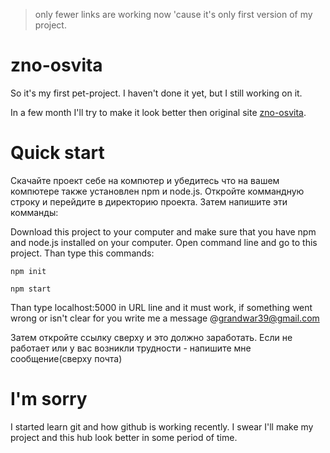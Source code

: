 > only fewer links are working now 'cause it's only first version of my project.

# zno-osvita
So it's my first pet-project. I haven't done it yet, but I still working on it.

In a few month I'll try to make it look better then original site [zno-osvita](https://zno.osvita.ua/).


# Quick start
Скачайте проект себе на компютер и убедитесь что на вашем компютере также установлен npm и node.js.
Откройте коммандную строку и перейдите в директорию проекта. Затем напишите эти комманды:


Download this project to your computer and make sure that you have npm and node.js installed on your computer.
Open command line and go to this project. Than type this commands: 

    npm init
    
    npm start
    
Than type localhost:5000 in URL line and it must work, if something went wrong or isn't clear for you write me a message @grandwar39@gmail.com

Затем откройте ссылку сверху и это должно заработать. Если не работает или у вас возникли трудности - напишите мне сообщение(сверху почта)
    
    

# I'm sorry
I started learn git and how github is working recently. I swear I'll make my project and this hub look better in some period of time.
